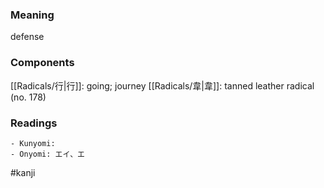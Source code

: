 ### Meaning

defense

### Components

[[Radicals/行|行]]: going; journey [[Radicals/韋|韋]]: tanned leather radical (no. 178)

### Readings

```
- Kunyomi: 
- Onyomi: エイ、エ
```

#kanji
